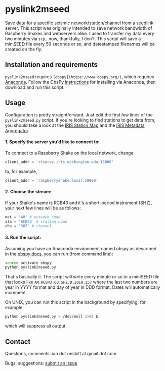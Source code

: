 # pyslink2mseed
Save data for a specific seismic network/station/channel from a seedlink server. This script was originally intended to save network bandwidth of Raspberry Shakes and webservers alike. I used to transfer my data every two minutes via `scp`...now, thankfully, I don't. This script will save a miniSEED file every 50 seconds or so, and datestamped filenames will be created on the fly.

## Installation and requirements

`pyslink2mseed` requires `[obspy](https://www.obspy.org/)`, which requires [Anaconda](https://www.anaconda.com/download). Follow the ObsPy [instructions](https://github.com/obspy/obspy/wiki#installation) for installing via Anaconda, then download and run this script.

## Usage
Configuration is pretty straightforward. Just edit the first few lines of the `pyslink2mseed.py` script. If you're looking to find stations to get data from, you should take a look at the [IRIS Station Map](http://geoserver.iris.edu/stations) and the [IRIS Metadata Aggregator](http://ds.iris.edu/mda).

#### 1. Specify the server you'd like to connect to:
To connect to a Raspberry Shake on the local network, change
```python
client_addr = 'rtserve.iris.washington.edu:18000'
```
to, for example,
```python
client_addr = 'raspberryshake.local:18000'
```

#### 2. Choose the stream:
If your Shake's name is RCB43 and it's a short-period instrument (SHZ), your next few lines will be as follows:
```python
net = 'AM' # network code
sta = 'RCB43' # station name
cha = 'SHZ' # channel
```

#### 3. Run the script:
Assuming you have an Anaconda environment named obspy as described in the [obspy docs](https://github.com/obspy/obspy/wiki/Installation-via-Anaconda), you can run (from command line):
```bash
source activate obspy
python pyslink2mseed.py
```

That's basically it. The script will write every minute or so to a miniSEED file that looks like `AM.RCB43.00.SHZ.D.2018.237` where the last two numbers are year in YYYY format and day of year in DDD format. Dates will automatically increment.

On UNIX, you can run this script in the background by specifying, for example:
```bash
python pyslink2mseed.py > /dev/null 2>&1 &
```
which will suppress all output.

## Contact

Questions, comments: ian dot nesbitt at gmail dot com

Bugs, suggestions: [submit an issue](https://github.com/iannesbitt/pyslink2mseed/issues)
